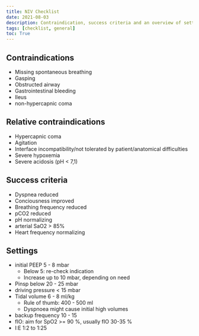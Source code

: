 ```yaml
---
title: NIV Checklist
date: 2021-08-03
description: Contraindication, success criteria and an overview of settings for non-invasive ventilation
tags: [checklist, general]
toc: True
---
```


## Contraindications

- Missing spontaneous breathing
- Gasping
- Obstructed airway
- Gastrointestinal bleeding
- Ileus
- non-hypercapnic coma

## Relative contraindications

- Hypercapnic coma
- Agitation
- Interface incompatibility/not tolerated by patient/anatomical difficulties
- Severe hypoxemia
- Severe acidosis (pH < 7,1)

## Success criteria

- Dyspnea reduced
- Conciousness improved
- Breathing frequency reduced
- pCO2 reduced
- pH normalizing
- arterial SaO2 > 85%
- Heart frequency normalizing

## Settings

- initial PEEP 5 - 8 mbar
  - Below 5: re-check indication
  - Increase up to 10 mbar, depending on need
- Pinsp below 20 - 25 mbar
- driving pressure < 15 mbar
- Tidal volume 6 - 8 ml/kg
  - Rule of thumb: 400 - 500 ml
  - Dyspnoea might cause initial high volumes
- backup frequency 10 - 15
- fIO: aim for SpO2 >= 90 %, usually fIO 30-35 %
- I:E 1:2 to 1:25
